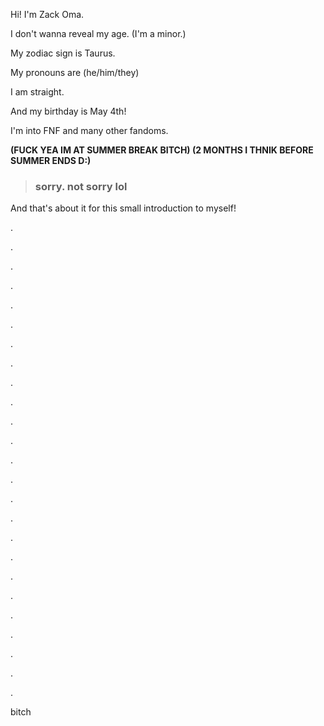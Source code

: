Hi! I'm Zack Oma.

I don't wanna reveal my age. (I'm a minor.)

My zodiac sign is Taurus.

My pronouns are (he/him/they)

I am straight.

And my birthday is May 4th!

I'm into FNF and many other fandoms.

**(FUCK YEA IM AT SUMMER BREAK BITCH) (2 MONTHS I THNIK BEFORE SUMMER ENDS D:)** 

> ### sorry. not sorry lol

And that's about it for this small introduction to myself!

.

.

.

.

.

.

.

.

.

.

.

.

.

.

.

.

.

.

.

.

.

.

.

.

.

bitch
